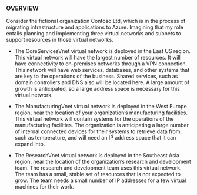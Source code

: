 ### OVERVIEW
Consider the fictional organization Contoso Ltd, which is in the process of migrating infrastructure and applications to Azure. Imagining that my role entails planning and implementing three virtual networks and subnets to support resources in those virtual networks.

- The CoreServicesVnet virtual network is deployed in the East US region. This virtual network will have the largest number of resources. It will have connectivity to on-premises networks through a VPN connection. This network will have web services, databases, and other systems that are key to the operations of the business. Shared services, such as domain controllers and DNS also will be located here. A large amount of growth is anticipated, so a large address space is necessary for this virtual network.

- The ManufacturingVnet virtual network is deployed in the West Europe region, near the location of your organization’s manufacturing facilities. This virtual network will contain systems for the operations of the manufacturing facilities. The organization is anticipating a large number of internal connected devices for their systems to retrieve data from, such as temperature, and will need an IP address space that it can expand into.

- The ResearchVnet virtual network is deployed in the Southeast Asia region, near the location of the organization’s research and development team. The research and development team uses this virtual network. The team has a small, stable set of resources that is not expected to grow. The team needs a small number of IP addresses for a few virtual machines for their work.
